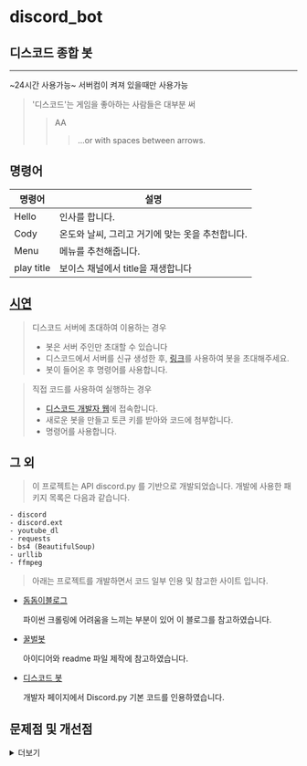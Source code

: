 # discord_bot
## 디스코드 종합 봇
---
~24시간 사용가능~
서버컴이 켜져 있을때만 사용가능

> '디스코드'는 게임을 좋아하는 사람들은 대부분 써
>> AA
> > > ...or with spaces between arrows.


## 명령어


| 명령어 | 설명 |
| ------ | ----------- |
| Hello   | 인사를 합니다. |
| Cody | 온도와 날씨, 그리고 거기에 맞는 옷을 추천합니다. |
| Menu    | 메뉴를 추천해줍니다.|
| play title | 보이스 채널에서 title을 재생합니다 |

## [시연](https://github.com/arypte/discord_bot/tree/master/%EC%8B%9C%EC%97%B0%EB%AA%A8%EC%8A%B5)

> 디스코드 서버에 초대하여 이용하는 경우
> + 봇은 서버 주인만 초대할 수 있습니다
> + 디스코드에서 서버를 신규 생성한 후,
   [링크](https://discord.com/api/oauth2/authorize?client_id=1048451699204948098&permissions=0&scope=bot)를 사용하여 봇을 초대해주세요.
> + 봇이 들어온 후 명령어를 사용합니다.

> 직접 코드를 사용하여 실행하는 경우
> + [디스코드 개발자 웹](https://discord.com/developers/applications/)에 접속합니다.
> + 새로운 봇을 만들고 토큰 키를 받아와 코드에 첨부합니다.
> + 명령어를 사용합니다.


## 그 외


> 이 프로젝트는 API discord.py 를 기반으로 개발되었습니다. 개발에 사용한 패키지 목록은 다음과 같습니다.

    - discord
    - discord.ext
    - youtube_dl
    - requests
    - bs4 (BeautifulSoup)
    - urllib
    - ffmpeg


> 아래는 프로젝트를 개발하면서 코드 일부 인용 및 참고한 사이트 입니다.

+  [돔돔이블로그](https://domdom.tistory.com/entry/%ED%81%AC%EB%A1%A4%EB%A7%81-BeautifulSoup-%EC%82%AC%EC%9A%A9%ED%95%98%EB%A9%B4%EC%84%9C-%EC%8A%A4%ED%81%AC%EB%9E%98%ED%95%91%ED%95%B4%EC%98%A4%EA%B8%B0-%EC%96%B4%EB%A0%A4%EC%9B%A0%EB%8D%98-%EA%B2%83-%EC%A0%95%EB%A6%AC)

    파이썬 크롤링에 어려움을 느끼는 부분이 있어
    이 블로그를 참고하였습니다.

+ [꿀벌봇](https://github.com/NyaNyak/discord-beebot)

    아이디어와 readme 파일 제작에 참고하였습니다.

+ [디스코드 봇](https://koreanbots.dev/)

    개발자 페이지에서 Discord.py 기본 코드를 인용하였습니다.


## 문제점 및 개선점
<details>
<summary>더보기</summary>
<div markdown="1">

   

+ 문제점 / 개발하면서 어려웠던 점.
      
      1. Discord.py , youtube_dl , ffmpeg의 작동. 참고 할 수 있는 라이브러리나 코드가 대부분 구버전이어서 구현에 어려움이 있었다. Discord.py 의 경우 작년 11월에 지원, 개발을 중지하였다가 올 4월 부근 다시 재개하면서 많은 점이 달라졌다. 더구나 메인 서버컴에서는 작동하지만 노트북에서는 작동하지 않음. 문제점이 뭔지 확인하지 못함.

      2. ANACONDA의 호환성. 도저히 해결되지 않던 에러가 vscode로 ide를 바꾸니 해결되었다.
      
      3. 무료 배포를 해주던 웹사이트가 올 6월부터 유료로 전환되어 봇이 상시 작동하지 않음. 직접 서버컴에서 컴파일을 해주어야 함.

      4. 기존 계획은 옷의 추천에 실사용 코디를 넣을 예정이었지만, 개발자도 옷을 못입는 관계로 온도에 맞는 옷으로 변경.



+ 개선할 수 있는 부분
      
      1. 아마존 aws나 구글을 사용해서 배포
 
      2. 최신버전의 라이브러리를 사용해서 모든 곳에서 동일하게 사용하도록 업데이트.

      3. 온도에 맞는 옷에서 실제 활용 가능한 코디로 변경, 데이터베이스를 사용할 것.


</div>
</details>

